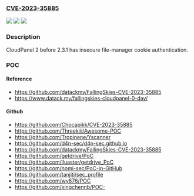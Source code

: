 ### [CVE-2023-35885](https://cve.mitre.org/cgi-bin/cvename.cgi?name=CVE-2023-35885)
![](https://img.shields.io/static/v1?label=Product&message=n%2Fa&color=blue)
![](https://img.shields.io/static/v1?label=Version&message=n%2Fa&color=blue)
![](https://img.shields.io/static/v1?label=Vulnerability&message=n%2Fa&color=brighgreen)

### Description

CloudPanel 2 before 2.3.1 has insecure file-manager cookie authentication.

### POC

#### Reference
- https://github.com/datackmy/FallingSkies-CVE-2023-35885
- https://www.datack.my/fallingskies-cloudpanel-0-day/

#### Github
- https://github.com/Chocapikk/CVE-2023-35885
- https://github.com/Threekiii/Awesome-POC
- https://github.com/Tropinene/Yscanner
- https://github.com/d4n-sec/d4n-sec.github.io
- https://github.com/datackmy/FallingSkies-CVE-2023-35885
- https://github.com/getdrive/PoC
- https://github.com/iluaster/getdrive_PoC
- https://github.com/nomi-sec/PoC-in-GitHub
- https://github.com/tanjiti/sec_profile
- https://github.com/wy876/POC
- https://github.com/xingchennb/POC-

